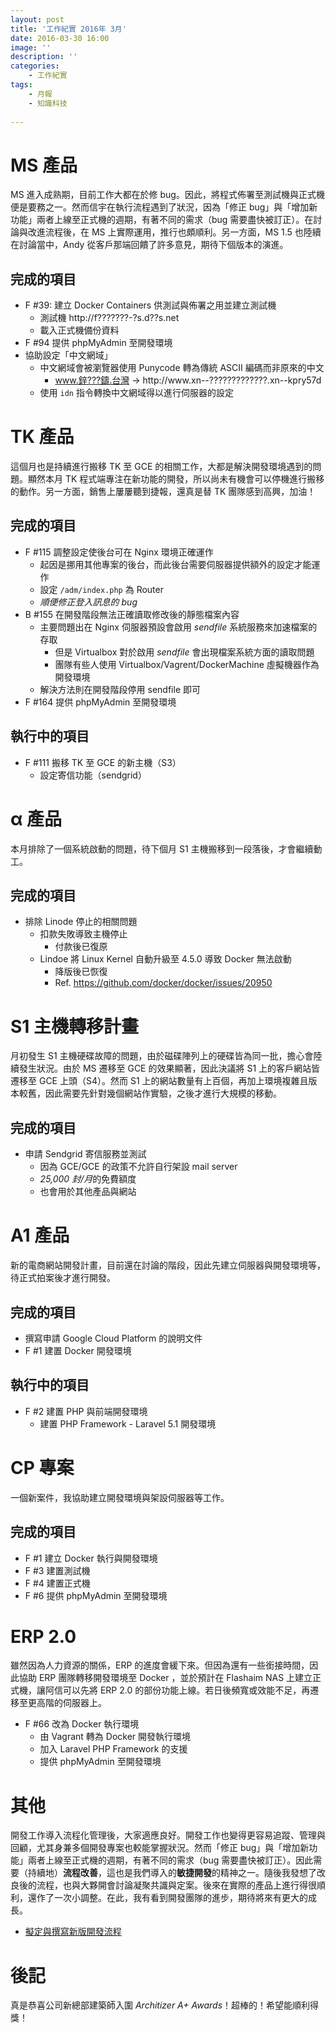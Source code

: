 ```yaml
---
layout: post
title: '工作紀實 2016年 3月'
date: 2016-03-30 16:00
image: ''
description: ''
categories:
    - 工作紀實
tags:
    - 月報
    - 知識科技
 
---
```

# MS 產品

MS 進入成熟期，目前工作大都在於修 bug。因此，將程式佈署至測試機與正式機便是要務之一。然而信宇在執行流程遇到了狀況，因為「修正 bug」與「增加新功能」兩者上線至正式機的週期，有著不同的需求（bug 需要盡快被訂正）。在討論與改進流程後，在 MS 上實際運用，推行也頗順利。另一方面，MS 1.5 也陸續在討論當中，Andy 從客戶那端回饋了許多意見，期待下個版本的演進。

## 完成的項目

* F #39: 建立 Docker Containers 供測試與佈署之用並建立測試機
    + 測試機 http://f???????-?s.d??s.net
    + 載入正式機備份資料
* F #94 提供 phpMyAdmin 至開發環境
* 協助設定「中文網域」
    + 中文網域會被瀏覽器使用 Punycode 轉為傳統 ASCII 編碼而非原來的中文
        - www.鋅???鑄.台灣 → http://www.xn--?????????????.xn--kpry57d
    + 使用 `idn` 指令轉換中文網域得以進行伺服器的設定

# TK 產品

這個月也是持續進行搬移 TK 至 GCE 的相關工作，大都是解決開發環境遇到的問題。顯然本月 TK 程式端專注在新功能的開發，所以尚未有機會可以停機進行搬移的動作。另一方面，銷售上屢屢聽到捷報，還真是替 TK 團隊感到高興，加油！

## 完成的項目

* F #115  調整設定使後台可在 Nginx 環境正確運作
    + 起因是挪用其他專案的後台，而此後台需要伺服器提供額外的設定才能運作
    + 設定 `/adm/index.php` 為 Router
    + *順便修正登入訊息的 bug*
* B #155 在開發階段無法正確讀取修改後的靜態檔案內容
    + 主要問題出在 Nginx 伺服器預設會啟用 *sendfile* 系統服務來加速檔案的存取
        - 但是 Virtualbox 對於啟用 *sendfile* 會出現檔案系統方面的讀取問題
        - 團隊有些人使用 Virtualbox/Vagrent/DockerMachine 虛擬機器作為開發環境
    + 解決方法則在開發階段停用 sendfile 即可
* F #164 提供 phpMyAdmin 至開發環境

## 執行中的項目

* F #111 搬移 TK 至 GCE 的新主機（S3）
    + 設定寄信功能（sendgrid）

# α 產品

本月排除了一個系統啟動的問題，待下個月 S1 主機搬移到一段落後，才會繼續動工。

## 完成的項目

* 排除 Linode 停止的相關問題
    + 扣款失敗導致主機停止
        - 付款後已復原
    + Lindoe 將 Linux Kernel 自動升級至 4.5.0 導致 Docker 無法啟動
        - 降版後已恢復
        - Ref. https://github.com/docker/docker/issues/20950

# S1 主機轉移計畫

月初發生 S1 主機硬碟故障的問題，由於磁碟陣列上的硬碟皆為同一批，擔心會陸續發生狀況。由於 MS 遷移至 GCE 的效果顯著，因此決議將 S1 上的客戶網站皆遷移至 GCE 上頭（S4）。然而 S1 上的網站數量有上百個，再加上環境複雜且版本較舊，因此需要先針對幾個網站作實驗，之後才進行大規模的移動。

## 完成的項目

* 申請 Sendgrid 寄信服務並測試
    + 因為 GCE/GCE 的政策不允許自行架設 mail server
    + *25,000 封/月*的免費額度
    + 也會用於其他產品與網站

# A1 產品

新的電商網站開發計畫，目前還在討論的階段，因此先建立伺服器與開發環境等，待正式拍案後才進行開發。

## 完成的項目

* 撰寫申請 Google Cloud Platform 的說明文件
* F #1 建置 Docker 開發環境

## 執行中的項目

* F #2 建置 PHP 與前端開發環境
    + 建置 PHP Framework - Laravel 5.1 開發環境

# CP 專案

一個新案件，我協助建立開發環境與架設伺服器等工作。

## 完成的項目

* F #1 建立 Docker 執行與開發環境
* F #3 建置測試機
* F #4 建置正式機
* F #6 提供 phpMyAdmin 至開發環境

# ERP 2.0

雖然因為人力資源的關係，ERP 的進度會緩下來。但因為還有一些銜接時間，因此協助 ERP 團隊轉移開發環境至 Docker ，並於預計在 Flashaim NAS 上建立正式機，讓阿信可以先將 ERP 2.0 的部份功能上線。若日後頻寬或效能不足，再遷移至更高階的伺服器上。

* F #66 改為 Docker 執行環境
    + 由 Vagrant 轉為 Docker 開發執行環境
    + 加入 Laravel PHP Framework 的支援
    + 提供 phpMyAdmin 至開發環境

# 其他

開發工作導入流程化管理後，大家適應良好。開發工作也變得更容易追蹤、管理與回顧，尤其身兼多個開發專案也較能掌握狀況。然而「修正 bug」與「增加新功能」兩者上線至正式機的週期，有著不同的需求（bug 需要盡快被訂正）。因此需要（持續地）**流程改善**，這也是我們導入的**敏捷開發**的精神之一。隨後我發想了改良後的流程，也與大夥開會討論凝聚共識與定案。後來在實際的產品上進行得很順利，還作了一次小調整。在此，我有看到開發團隊的進步，期待將來有更大的成長。

* [擬定與撰寫新版開發流程](https://github.com/flashaim/whitebook/wiki/%E7%94%A2%E5%93%81%E9%96%8B%E7%99%BC%E5%9F%BA%E6%9C%AC%E6%B5%81%E7%A8%8B)
   
# 後記

真是恭喜公司新總部建築師入圍 *Architizer A+ Awards*！超棒的！希望能順利得獎！
